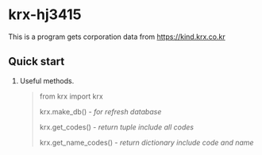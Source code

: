krx-hj3415
==========


This is a program gets corporation data from https://kind.krx.co.kr

Quick start
------------

1. Useful methods.
   > from krx import krx
   > 
   > krx.make_db() - *for refresh database*
   > 
   > krx.get_codes() - *return tuple include all codes*
   > 
   > krx.get_name_codes() - *return dictionary include code and name*